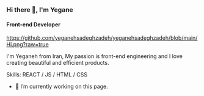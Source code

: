 ### Hi there 👋, I'm Yegane
#### Front-end Developer
https://github.com/yeganehsadeghzadeh/yeganehsadeghzadeh/blob/main/Hi.png?raw=true

I'm Yeganeh from Iran,  My passion is front-end engineering and I love creating beautiful and efficient products.

Skills: REACT / JS / HTML / CSS 

- 🔭 I’m currently working on this page. 
